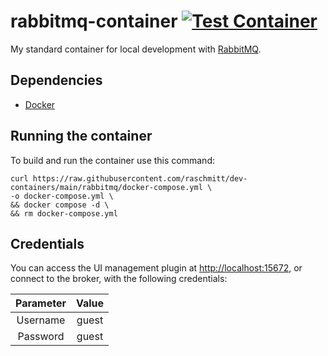 # rabbitmq-container [![Test Container](https://github.com/raschmitt/dev-containers/actions/workflows/rabbitmq-test.yml/badge.svg)](https://github.com/raschmitt/dev-containers/actions/workflows/rabbitmq-test.yml)

My standard container for local development with [RabbitMQ](https://www.rabbitmq.com/).

## Dependencies 

- [Docker](https://docs.docker.com/get-docker/)

## Running the container

To build and run the container use this command:

```
curl https://raw.githubusercontent.com/raschmitt/dev-containers/main/rabbitmq/docker-compose.yml \
-o docker-compose.yml \
&& docker compose -d \
&& rm docker-compose.yml
```

## Credentials

You can access the UI management plugin at [http://localhost:15672](http://localhost:15672), or connect to the broker, with the following credentials:

| Parameter | Value |
| :---: | :---: |
| Username | guest |
| Password | guest |
